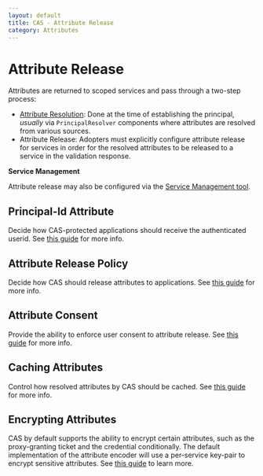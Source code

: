 ```yaml
---
layout: default
title: CAS - Attribute Release
category: Attributes
---
```


# Attribute Release

Attributes are returned to scoped services and pass through a two-step process:

* [Attribute Resolution](Attribute-Resolution.html): Done at the time of establishing the principal, *usually* via `PrincipalResolver` components where attributes are resolved from various sources.
* Attribute Release: Adopters must explicitly configure attribute release for services in order for the resolved attributes to be released to a service in the validation response.

<div class="alert alert-info"><strong>Service Management</strong><p>Attribute release may also be configured via the
<a href="../installation/Service-Management.html">Service Management tool</a>.</p></div>

## Principal-Id Attribute

Decide how CAS-protected applications should receive the authenticated userid. 
See [this guide](Attribute-Release-PrincipalId.html) for more info.

## Attribute Release Policy

Decide how CAS should release attributes to applications.
See [this guide](Attribute-Release-Policies.html) for more info.

## Attribute Consent

Provide the ability to enforce user consent to attribute release.
See [this guide](Attribute-Release-Consent.html) for more info.

## Caching Attributes

Control how resolved attributes by CAS should be cached.
See [this guide](Attribute-Release-Caching.html) for more info.

## Encrypting Attributes

CAS by default supports the ability to encrypt certain attributes, such as the proxy-granting 
ticket and the credential conditionally. The default implementation of the attribute encoder 
will use a per-service key-pair to encrypt sensitive attributes. 
See [this guide](../installation/Service-Management.html) to learn more.
